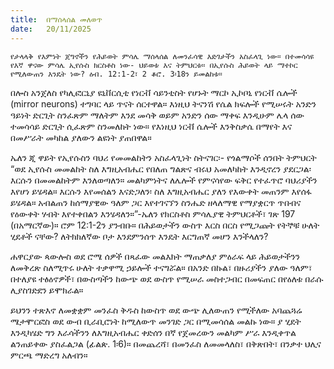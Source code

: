 ```yaml
---
title:  በማሰላሰል መለወጥ
date:   20/11/2025
---
```


`የታላላቅ የእምነት ጀግኖችን የሕይወት ምሳሌ ማሰላሰል ለመንፈሳዊ እድገታችን አስፈላጊ ነው። በተመሳሳዩ የእኛ ዋናው ምሳሌ ኢየሱስ ክርስቶስ ነው- ህይወቱ እና ትምህርቱ። በኢየሱስ ሕይወት ላይ ማተኮር የሚለውጠን እንዴት ነው? ዕብ. 12:1-2፣ 2 ቆሮ. 3፡18ን ይመልከቱ።`

በሎስ አንጀለስ የካሊፎርኒያ ዩኒቨርሲቲ የነርቭ ሳይንቲስት የሆኑት ማርኮ ኢኮቦኒ የነርቭ ሴሎች (mirror neurons) ተግባር ላይ ጥናት ሰርተዋል። እነዚህ ትናንሽ የሴል ክፍሎች የሚሠሩት አንድን ዓይነት ድርጊት ስንፈጽም ማለትም እንደ መሳቅ ወይም አንድን ሰው ማቀፍ እንዲሁም ሌላ ሰው ተመሳሳይ ድርጊት ሲፈጽም ስንመለከት ነው። የእነዚህ ነርቭ ሴሎች እንቅስቃሴ በማየት እና በመሥራት መካከል ያለውን ልዩነት ያጠበዋል።

ኤለን ጂ ዋይት የኢየሱስን ባህሪ የመመልከትን አስፈላጊነት ስትናገር፡- የጎልማሶች ሰንበት ትምህርት “ወደ ኢየሱስ መመልከት ስለ እግዚአብሔር የበለጠ ግልጽና ብሩህ አመለካከት እንዲኖረን ያደርጋል፡ እርሱን በመመልከትም እንለወጣለን። መልካምነትና ለሌሎች የምናሳየው ፍቅር የተፈጥሮ ባህሪያችን እየሆነ ይሄዳል። እርሱን እየመሰልን እናድጋለን፡ ስለ እግዚአብሔር ያለን የእውቀት መጠንም እየሰፋ ይሄዳል። አብልጠን ከሰማያዊው ዓለም ጋር እየተገናኘን ስንሔድ ዘላለማዊ የማያቋርጥ ጥበብና የዕውቀት ሃብት እየተቀበልን እንሄዳለን።”-ኤለን የክርስቶስ ምሳሌያዊ ትምህርቶች፣ ገጽ 197 (በአማርኛው)። ሮም 12:1-2ን ያንብቡ። በሕይወታችን ውስጥ እርስ በርስ የሚጋጩት የትኞቹ ሁለት ሂደቶች ናቸው? ለትክክለኛው ቦታ እንደምንሰጥ እንዴት እርግጠኛ መሆን እንችላለን?

ሐዋርያው ጳውሎስ ወደ ሮሜ ሰዎች በጻፈው መልእክት ማጠቃለያ ምዕራፍ ላይ ሕይወታችንን ለመቅረጽ ስለሚጥሩ ሁለት ተቃዋሚ ኃይሎች ተናግሯል። በአንድ በኩል፣ በዙሪያችን ያለው ዓለም፣ በተለያዩ ተፅዕኖዎች፣ በውስጣችን ከውጭ ወደ ውስጥ የሚሠራ መስተጋብር በመፍጠር በየዕለቱ በራሱ ሊያስገድደን ይሞክራል።

ይህንን ተጽእኖ ለመቋቋም መንፈስ ቅዱስ ከውስጥ ወደ ውጭ ሊለውጠን የሚችለው አባጨጓሬ ሜታሞርፎስ ወደ ውብ ቢራቢሮነት ከሚለውጥ መንገድ ጋር በሚመሳሰል መልኩ ነው። ያ ሂደት እንዲካሄድ ግን እራሳችንን ለእግዚአብሔር ቀድሰን በኛ የጀመረውን መልካም ሥራ እንዲቀጥል ልንጠይቀው ያስፈልጋል (ፊልጵ. 1፡6)። በመጨረሻ፣ በመንፈስ ለመመላለስ፣ በቅጽበት፣ በንቃተ ህሊና ምርጫ ማድረግ አለብን።